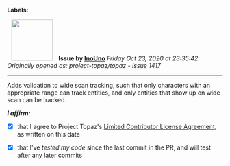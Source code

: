 **Labels:**



<a href="https://github.com/InoUno"><img src="https://avatars3.githubusercontent.com/u/774909?v=4" width="96" height="96" hspace="10"></img></a> **Issue by [InoUno](https://github.com/InoUno)**
_Friday Oct 23, 2020 at 23:35:42_
_Originally opened as: project-topaz/topaz - Issue 1417_

----

Adds validation to wide scan tracking, such that only characters with an appropriate range can track entities, and only entities that show up on wide scan can be tracked.

**_I affirm:_**
- [x] that I agree to Project Topaz's [Limited Contributor License Agreement](http://project-topaz.com/blob/release/CONTRIBUTOR_AGREEMENT.md), as written on this date
- [x] that I've _tested my code_ since the last commit in the PR, and will test after any later commits


